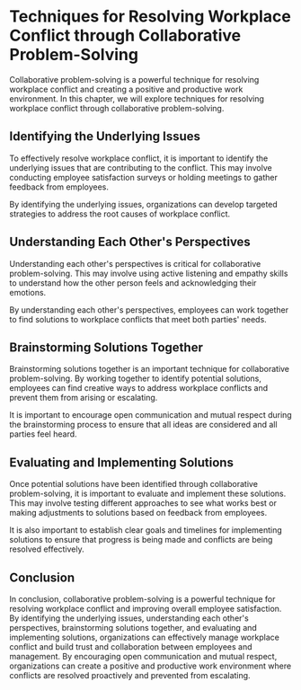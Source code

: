 # Techniques for Resolving Workplace Conflict through Collaborative Problem-Solving

Collaborative problem-solving is a powerful technique for resolving workplace conflict and creating a positive and productive work environment. In this chapter, we will explore techniques for resolving workplace conflict through collaborative problem-solving.

Identifying the Underlying Issues
---------------------------------

To effectively resolve workplace conflict, it is important to identify the underlying issues that are contributing to the conflict. This may involve conducting employee satisfaction surveys or holding meetings to gather feedback from employees.

By identifying the underlying issues, organizations can develop targeted strategies to address the root causes of workplace conflict.

Understanding Each Other's Perspectives
---------------------------------------

Understanding each other's perspectives is critical for collaborative problem-solving. This may involve using active listening and empathy skills to understand how the other person feels and acknowledging their emotions.

By understanding each other's perspectives, employees can work together to find solutions to workplace conflicts that meet both parties' needs.

Brainstorming Solutions Together
--------------------------------

Brainstorming solutions together is an important technique for collaborative problem-solving. By working together to identify potential solutions, employees can find creative ways to address workplace conflicts and prevent them from arising or escalating.

It is important to encourage open communication and mutual respect during the brainstorming process to ensure that all ideas are considered and all parties feel heard.

Evaluating and Implementing Solutions
-------------------------------------

Once potential solutions have been identified through collaborative problem-solving, it is important to evaluate and implement these solutions. This may involve testing different approaches to see what works best or making adjustments to solutions based on feedback from employees.

It is also important to establish clear goals and timelines for implementing solutions to ensure that progress is being made and conflicts are being resolved effectively.

Conclusion
----------

In conclusion, collaborative problem-solving is a powerful technique for resolving workplace conflict and improving overall employee satisfaction. By identifying the underlying issues, understanding each other's perspectives, brainstorming solutions together, and evaluating and implementing solutions, organizations can effectively manage workplace conflict and build trust and collaboration between employees and management. By encouraging open communication and mutual respect, organizations can create a positive and productive work environment where conflicts are resolved proactively and prevented from escalating.
